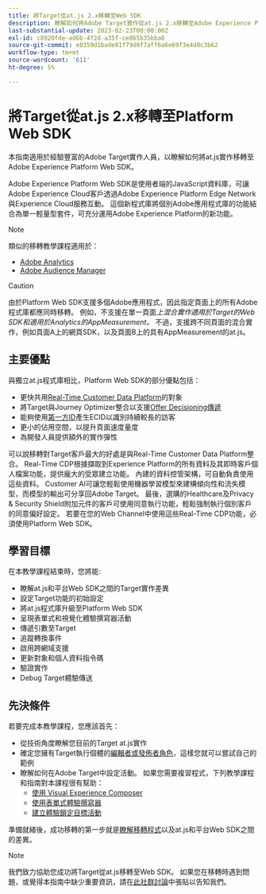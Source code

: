```yaml
---
title: 將Target從at.js 2.x移轉至Web SDK
description: 瞭解如何將Adobe Target實作從at.js 2.x移轉至Adobe Experience Platform Web SDK。 主題包括載入JavaScript程式庫、傳送引數、轉譯活動以及其他值得注意的圖說文字。
last-substantial-update: 2023-02-23T00:00:00Z
exl-id: c8920fde-ad6b-4f2d-a35f-ce865b35bba0
source-git-commit: e0359d1bade01f79d0f7aff6a6e69f3e4d0c3b62
workflow-type: tm+mt
source-wordcount: '611'
ht-degree: 5%

---
```


# 將Target從at.js 2.x移轉至Platform Web SDK

本指南適用於經驗豐富的Adobe Target實作人員，以瞭解如何將at.js實作移轉至Adobe Experience Platform Web SDK。

Adobe Experience Platform Web SDK是使用者端的JavaScript資料庫，可讓Adobe Experience Cloud客戶透過Adobe Experience Platform Edge Network與Experience Cloud服務互動。 這個新程式庫將個別Adobe應用程式庫的功能結合為單一輕量型套件，可充分運用Adobe Experience Platform的新功能。


>[!NOTE]
>
>類似的移轉教學課程適用於：
>
> * [Adobe Analytics](../tutorial-migrate-analytics-websdk/migration-to-websdk-overview.md)
> * [Adobe Audience Manager](https://experienceleague.adobe.com/zh-hant/docs/audience-manager/user-guide/migrate-to-web-sdk/appmeasurement-to-web-sdk)

>[!CAUTION]
>
> 由於Platform Web SDK支援多個Adobe應用程式，因此指定頁面上的所有Adobe程式庫都應同時移轉。 例如，不支援在單一頁面&#x200B;_上混合實作適用於Target的Web SDK和適用於Analytics的AppMeasurement。_ 不過，支援跨不同頁面的混合實作，例如頁面A上的網頁SDK，以及頁面B上的具有AppMeasurement的at.js。



## 主要優點

與獨立at.js程式庫相比，Platform Web SDK的部分優點包括：

* 更快共用[Real-Time Customer Data Platform](https://experienceleague.adobe.com/en/docs/platform-learn/tutorials/destinations/target/next-hit-personalization)的對象
* 將Target與Journey Optimizer整合以支援[Offer Decisioning傳遞](https://experienceleague.adobe.com/en/docs/target/using/integrate/ajo/offer-decision)
* 能夠使用[第一方ID](https://experienceleague.adobe.com/en/docs/platform-learn/data-collection/edge-network/generate-first-party-device-ids)產生ECID以識別持續較長的訪客
* 更小的佔用空間，以提升頁面速度量度
* 為開發人員提供額外的實作彈性

可以說移轉對Target客戶最大的好處是與Real-Time Customer Data Platform整合。 Real-Time CDP根據擷取到Experience Platform的所有資料及其即時客戶個人檔案功能，提供龐大的受眾建立功能。 內建的資料控管架構，可自動負責使用這些資料。 Customer AI可讓您輕鬆使用機器學習模型來建構傾向性和流失模型，而模型的輸出可分享回Adobe Target。 最後，選購的Healthcare及Privacy &amp; Security Shield附加元件的客戶可使用同意執行功能，輕鬆強制執行個別客戶的同意偏好設定。 若要在您的Web Channel中使用這些Real-Time CDP功能，必須使用Platform Web SDK。

## 學習目標

在本教學課程結束時，您將能:

* 瞭解at.js和平台Web SDK之間的Target實作差異
* 設定Target功能的初始設定
* 將at.js程式庫升級至Platform Web SDK
* 呈現表單式和視覺化體驗撰寫器活動
* 傳遞引數至Target
* 追蹤轉換事件
* 啟用跨網域支援
* 更新對象和個人資料指令碼
* 驗證實作
* Debug Target體驗傳送


## 先決條件

若要完成本教學課程，您應該首先：

* 從技術角度瞭解您目前的Target at.js實作
* 確定您擁有Target執行個體的[編輯者或發佈者角色](https://experienceleague.adobe.com/docs/target/using/administer/manage-users/enterprise/properties-overview.html#section_8C425E43E5DD4111BBFC734A2B7ABC80)，這樣您就可以嘗試自己的範例
* 瞭解如何在Adobe Target中設定活動。 如果您需要複習程式，下列教學課程和指南對本課程很有幫助：
   * [使用 Visual Experience Composer](https://experienceleague.adobe.com/docs/target-learn/tutorials/experiences/use-the-visual-experience-composer.html)
   * [使用表單式體驗撰寫器](https://experienceleague.adobe.com/docs/target-learn/tutorials/experiences/use-the-form-based-experience-composer.html)
   * [建立體驗鎖定目標活動](https://experienceleague.adobe.com/docs/target-learn/tutorials/activities/create-experience-targeting-activities.html)

準備就緒後，成功移轉的第一步就是[瞭解移轉程式](migration-overview.md)以及at.js和平台Web SDK之間的差異。

>[!NOTE]
>
>我們致力協助您成功將Target從at.js移轉至Web SDK。 如果您在移轉時遇到問題，或覺得本指南中缺少重要資訊，請在[此社群討論](https://experienceleaguecommunities.adobe.com/t5/adobe-experience-platform-data/tutorial-discussion-migrate-target-from-at-js-to-web-sdk/m-p/575587#M463)中張貼以告知我們。
